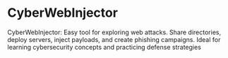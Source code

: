 # CyberWebInjector
CyberWebInjector: Easy tool for exploring web attacks. Share directories, deploy servers, inject payloads, and create phishing campaigns. Ideal for learning cybersecurity concepts and practicing defense strategies
